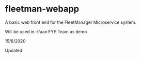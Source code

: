 # fleetman-webapp
A basic web front end for the FleetManager Microservice system.

Will be used in Irfaan FYP Team as demo

15/8/2020

Updated
